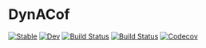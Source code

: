 # DynACof

[![Stable](https://img.shields.io/badge/docs-stable-blue.svg)](https://VEZY.github.io/DynACof.jl/stable)
[![Dev](https://img.shields.io/badge/docs-dev-blue.svg)](https://VEZY.github.io/DynACof.jl/dev)
[![Build Status](https://travis-ci.com/VEZY/DynACof.jl.svg?branch=master)](https://travis-ci.com/VEZY/DynACof.jl)
[![Build Status](https://ci.appveyor.com/api/projects/status/github/VEZY/DynACof.jl?svg=true)](https://ci.appveyor.com/project/VEZY/DynACof-jl)
[![Codecov](https://codecov.io/gh/VEZY/DynACof.jl/branch/master/graph/badge.svg)](https://codecov.io/gh/VEZY/DynACof.jl)
